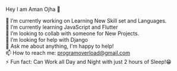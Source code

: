 
Hey I am Aman Ojha 👋

🔭 I’m currently working on Learning New Skill set and Languages.<br>
🌱 I’m currently learning JavaScript and Flutter<br>
👯 I’m looking to collab with someone for New Projects.<br>
🤔 I’m looking for help with Django<br>
💬 Ask me about anything, I'm happy to help!<br>
📫 How to reach me: programoverload@gmail.com<br>
⚡ Fun fact: Can Work all Day and Night with just 2 hours of Sleep!😁<br>
